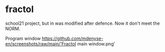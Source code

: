 # fractol
school21 project, but in was modified after defence. Now it don't meet the NORM.

Program window https://github.com/mdenyse-en/screenshots/raw/main/'Fractol main window.png'

